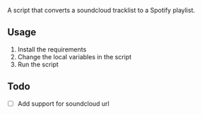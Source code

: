 A script that converts a soundcloud tracklist to a Spotify playlist.

## Usage

1. Install the requirements
2. Change the local variables in the script
3. Run the script

## Todo

- [ ] Add support for soundcloud url
